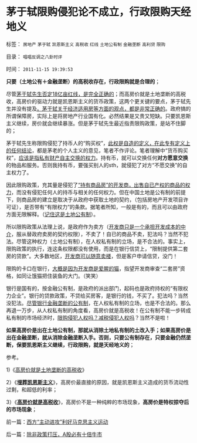 # 茅于轼限购侵犯论不成立，行政限购天经地义

标签： `房地产` `茅于轼` `凯恩斯主义` `高税收` `红线` `土地公有制` `金融垄断` `高利贷` `限购` 

目录： `唱唱反调之八卦时评`

时间： `2011-11-15 19:39:53`

**只要（土地公有＋金融垄断）的高税收存在，行政限购就是合理的**；

尽管[茅于轼先生否定18亿亩红线，是完全正确的](../../../2009/1/22/沙盘推演：政策认同茅于轼主张后的逻辑过程推理.md)；而高房价就是土地垄断的高税收，高房价的驱动力就是凯恩斯主义的货币政策，这两个更关键的要点，茅于轼先生并没有提及[。茅于轼关于经济适用房等方面的观点，都是非常正确的](../../../2008/12/16/有关人士不宜以民粹的姿态鼓动经济适用房.md)。政府搞的所谓保障房，实际上是将房地产行业国有化。必然结果是又贵又短缺。只要凯恩斯主义继续，房价就会继续暴涨。但是茅于轼先生最近指责限购政策，是站不住脚的；

茅于轼先生称限购侵犯了持币人的“购买权”，[此权是自造的定义，在此专有定义上的任何结论](../../../2010/2/21/完备性体系的逻辑常识和道德，法律，伦理.md)，都是茅老的个人主义的意见，笔者不作评论。笔者理解中“货币购买权”，[应该是指私有财产自主交换的权力](../../../2009/2/5/市场经济的自由交换原则不容争辩.md)。持有币，就可以交换任何**对方愿意交换**的物品和服务。否则我持有币，要强买别人的sth，就侵犯了对方“不愿交换”的自主权力了。

因此限购政策，充其量是侵犯了[“持有商品房”的开发商，出售自已产权的商品的权力](../../../2011/6/21/讲政治的保障房中的凯恩斯主义.md)，而没有侵犯任何人的持币与相关的任何权力。但在中国土地是公有制的前提下，则商品房的建立是取决于从政府中获取土地的契约，（包括房地产开发项目许可证），是否带有“有限权力”的条款。据笔者所知，一般是有的，而且可以由政府方面无限解释。（[记住这是土地公有制](../../../2011/7/12/世界粮食危机是土地公有制的问题.md)）。

所以限购政策从法理上说，是政府作为卖方（[开发商只是一个承担开发成本的中介](../../../2008/8/11/取消开发商，不如取消经济适用房.md)，服从替政府卖房的契约权限），不卖了！自已的商品不卖，犯法吗？当然不犯法。尽管这种权力（土地公有制），在人权私有制的立场，是不合法的。事实上，限购政策的执行，连这条权限都没有使用，而是在银行信贷上，“限制提供第二套房的贷款”。大多数地区，[开发商可以随意卖楼](../../../2009/1/18/土地资源不可再生是开发商的谎言，粮食危机子虚乌有.md)，但是客户申请信贷，没门！

限购的卡口在银行，[大概是因为开发商是爱腥的猫](../../../2008/8/5/开发商本质上是从银行透支炒楼炒地的房市庄家.md)，指望开发商审查“二套房”资格，如同让饿猫把住装鱼的大门。（笑笑）

银行是国有的，按金融公有制，是政府的派出部门，起码也是政府持权的“有限权力企业”。银行的贷款政策，不贷给买房客，是银行的钱，不买了。犯法吗？当然没犯法。[尽管银行金融垄断的公有制](../../../2011/8/13/高利贷救世界；金融垄断是命门.md)，在人权私有制的立场，也是不合法的。那么再退一万步，从人权私有制的角度看，高房价就是高税收！在公有制不能一步转成私有制的市场经济时，[限购侵犯人权吗？减税侵犯人权吗](../../../2010/10/8/房产税利好房价；低房价主义，高房价信仰和高税收主义.md)？当然不是啦！

**如果高房价是出在土地公有制，那就从消除土地私有制的土改入手；如果高房价是出在金融垄断，就从消除金融垄断入手。否则，只要公有制存在，只要金融仍然垄断，保要凯恩斯主义继续，行政限购，就是天经地义的**；

参考。

1)《[高房价就是土地垄断的高税收](../../../2011/10/18/高房价就是土地垄断的高税收.md)》

2）《[**埋葬凯恩斯主义**](../../../2009/9/20/埋葬凯恩斯主义专题文章集.md)》，高房价最直接的原因，就是凯恩斯主义造成的货币流动性过剩，和超低的利率；

3）《[**高房价就是高税收**](../../../2011/10/12/高房价就是高税收.md)》，高房价不是一种纯粹的市场现象，**高房价是特权掠夺后的市场现象**；



前一篇：[西方“主动进攻”利好马克思主义运动](../../../2011/11/15/西方“主动进攻”利好马克思主义运动.md)

后一篇：[除非政策打压，A股必有十倍牛市](../../../2011/11/15/除非政策打压，A股必有十倍牛市.md)